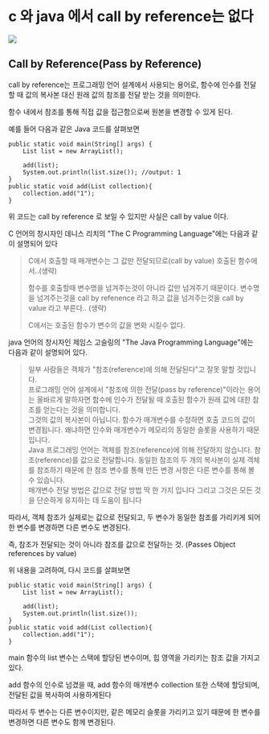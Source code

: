 # c 와 java 에서 call by reference는 없다


![](731477b4-4789-47ae-9a10-2b9ee8470494.png)

Call by Reference(Pass by Reference)
------------------------------------

call by reference는 프로그래밍 언어 설계에서 사용되는 용어로, 함수에 인수를 전달할 때 값의 복사본 대신 원래 값의 참조를 전달 받는 것을 의미한다.

함수 내에서 참조를 통해 직접 값을 접근함으로써 원본을 변경할 수 있게 된다.

예를 들어 다음과 같은 Java 코드를 살펴보면

    public static void main(String[] args) {
        List list = new ArrayList();
    
        add(list);
        System.out.println(list.size()); //output: 1
    }
    public static void add(List collection){
        collection.add("1");
    }


위 코드는 call by reference 로 보일 수 있지만 사실은 call by value 이다.

C 언어의 창시자인 데니스 리치의 "The C Programming Language"에는 다음과 같이 설명되어 있다

> C에서 호출할 때 매개변수는 그 값만 전달되므로(call by value) 호출된 함수에서..(생략)
>
>
> 함수를 호출할때 변수명을 넘겨주는것이 아니라 값만 넘겨주기 때문이다. 변수명을 넘겨주는것을 call by refenence 라고 하고 값을 넘겨주는것을 call by value 라고 부른다.. (생략)
>
>
> C에서는 호출된 함수가 변수의 값을 변화 시킬수 없다.

java 언어의 창시자인 제임스 고슬링의 "The Java Programming Language"에는 다음과 같이 설명되어 있다.

> 일부 사람들은 객체가 "참조(reference)에 의해 전달된다"고 잘못 말할 것입니다.  
> 프로그래밍 언어 설계에서 "참조에 의한 전달(pass by reference)"이라는 용어는 올바르게 말하자면 함수에 인수가 전달될 때 호출된 함수가 원래 값에 대한 참조를 얻는다는 것을 의미합니다.  
> 그것의 값의 복사본이 아닙니다. 함수가 매개변수를 수정하면 호출 코드의 값이 변경됩니다. 왜냐하면 인수와 매개변수가 메모리의 동일한 슬롯을 사용하기 때문입니다.  
> Java 프로그래밍 언어는 객체를 참조(reference)에 의해 전달하지 않습니다. 참조(reference)를 값으로 전달합니다. 동일한 참조의 두 개의 복사본이 실제 객체를 참조하기 때문에 한 참조 변수를 통해 만든 변경 사항은 다른 변수를 통해 볼 수 있습니다.  
> 매개변수 전달 방법은 값으로 전달 방법 딱 한 가지 입니다 그리고 그것은 모든 것을 단순하게 유지하는 데 도움이 됩니다

따라서, 객체 참조가 실제로는 값으로 전달되고, 두 변수가 동일한 참조를 가리키게 되어 한 변수를 변경하면 다른 변수도 변경된다.

즉, 참조가 전달되는 것이 아니라 참조를 값으로 전달하는 것. (Passes Object references by value)

위 내용을 고려하여, 다시 코드를 살펴보면

    public static void main(String[] args) {
        List list = new ArrayList();
    
        add(list);
        System.out.println(list.size());
    }
    public static void add(List collection){
        collection.add("1");
    }


main 함수의 list 변수는 스택에 할당된 변수이며, 힙 영역을 가리키는 참조 값을 가지고 있다.

add 함수의 인수로 넘겼을 때, add 함수의 매개변수 collection 또한 스택에 할당되며, 전달된 값을 복사하여 사용하게된다

따라서 두 변수는 다른 변수이지만, 같은 메모리 슬롯을 가리키고 있기 때문에 한 변수를 변경하면 다른 변수도 함께 변경된다.